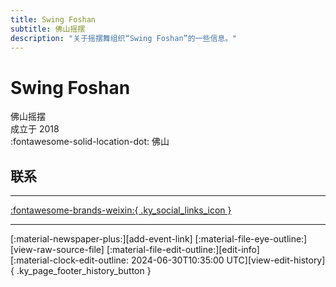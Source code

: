 ```yaml
---
title: Swing Foshan
subtitle: 佛山摇摆
description: "关于摇摆舞组织“Swing Foshan”的一些信息。"
---
```


# Swing Foshan

佛山摇摆  
成立于 2018  
:fontawesome-solid-location-dot: 佛山  


## 联系


---

 [:fontawesome-brands-weixin:{ .ky_social_links_icon }](# "佛山摇摆 OomDila")

---

<div class="ky_page_footer" markdown>
<div class="ky_page_footer_trailing" markdown="span">
[:material-newspaper-plus:][add-event-link]
[:material-file-eye-outline:][view-raw-source-file]
[:material-file-edit-outline:][edit-info]
</div>
<div class="ky_page_footer_leading" markdown="span">
[:material-clock-edit-outline: 2024-06-30T10:35:00 UTC][view-edit-history]{ .ky_page_footer_history_button }
</div>
</div>

[add-event-link]: https://github.com/swingdance/events/issues/new?assignees=&labels=add+event&projects=&template=02-add_entity.yml&title=Add%20Event%3A%20zh_CN%20%E2%80%A2%20%3CName%3E&region=zh_CN&province=Guangdong&city=Foshan&org_id=swing-fo-shan "添加活动"
[view-raw-source-file]: https://github.com/swingdance/orgs/blob/main/zh_CN/swing-fo-shan.json "查看原始源文件"
[edit-info]: https://github.com/swingdance/orgs/issues/new?assignees=&labels=update+org&projects=&template=03-update_entity.yml&title=Update%20Org%3A%20zh_CN%20%E2%80%A2%20Swing%20Foshan&region=zh_CN&id=swing-fo-shan&name=Swing%20Foshan "编辑信息"

[view-edit-history]: https://github.com/swingdance/orgs/commits/main/zh_CN/swing-fo-shan.json "查看编辑历史"
